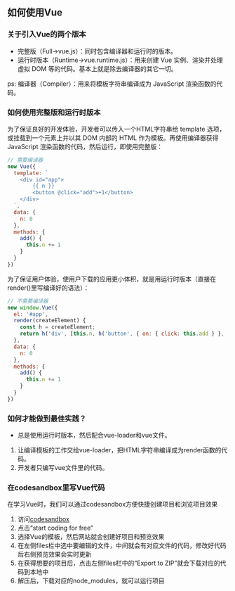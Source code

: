 ## 如何使用Vue

### 关于引入Vue的两个版本
* 完整版（Full->vue.js）：同时包含编译器和运行时的版本。
* 运行时版本（Runtime->vue.runtime.js）：用来创建 Vue 实例、渲染并处理虚拟 DOM 等的代码。基本上就是除去编译器的其它一切。

ps: 编译器（Compiler）：用来将模板字符串编译成为 JavaScript 渲染函数的代码。
### 如何使用完整版和运行时版本

为了保证良好的开发体验，开发者可以传入一个HTML字符串给 template 选项，或挂载到一个元素上并以其 DOM 内部的 HTML 作为模板。再使用编译器获得 JavaScript 渲染函数的代码，然后运行，即使用完整版：

```js
// 需要编译器
new Vue({
  template: `
    <div id="app">
        {{ n }}
        <button @click="add">+1</button>
    </div>
  `,
  data: {
    n: 0
  },
  methods: {
    add() {
      this.n += 1
    }
  }
})
```

为了保证用户体验，使用户下载的应用更小体积，就是用运行时版本（直接在render()里写编译好的语法）：

```js
// 不需要编译器
new window.Vue({
  el: '#app',
  render(createElement) {
    const h = createElement;
    return h('div', [this.n, h('button', { on: { click: this.add } }, '+1')])
  },
  data: {
    n: 0
  },
  methods: {
    add() {
      this.n += 1
    }
  }
})

```

### 如何才能做到最佳实践？
*  总是使用运行时版本，然后配合vue-loader和vue文件。
1. 让编译模板的工作交给vue-loader，把HTML字符串编译成为render函数的代码。
2. 开发者只编写vue文件里的代码。


### 在codesandbox里写Vue代码
在学习Vue时，我们可以通过codesandbox方便快捷创建项目和浏览项目效果

1. 访问[codesandbox](https://codesandbox.io/)
2. 点击“start coding for free”
3. 选择Vue的模板，然后网站就会创建好项目和预览效果
4. 在左侧files栏中选中要编辑的文件，中间就会有对应文件的代码，修改好代码后右侧预览效果会实时更新
5. 在获得想要的项目后，点击左侧files栏中的“Export to ZIP”就会下载对应的代码到本地中
6. 解压后，下载对应的node_modules，就可以运行项目